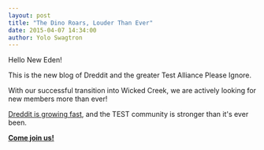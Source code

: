 ```yaml
---
layout: post
title: "The Dino Roars, Louder Than Ever"
date: 2015-04-07 14:34:00
author: Yolo Swagtron
---
```


Hello New Eden!

This is the new blog of Dreddit and the greater Test Alliance Please Ignore.

With our successful transition into Wicked Creek, we are actively looking for new members more than ever!

[Dreddit is growing fast](http://evemaps.dotlan.net/corp/Dreddit), and the TEST community is stronger than it's ever been.

**[Come join us!](https://wiki.pleaseignore.com/wiki/Joining_Dreddit)**
